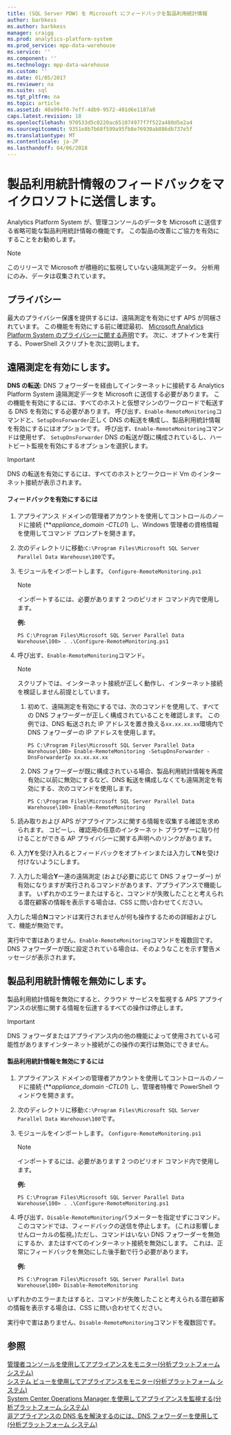 ```yaml
---
title: (SQL Server PDW) を Microsoft にフィードバックを製品利用統計情報
author: barbkess
ms.author: barbkess
manager: craigg
ms.prod: analytics-platform-system
ms.prod_service: mpp-data-warehouse
ms.service: ''
ms.component: ''
ms.technology: mpp-data-warehouse
ms.custom: ''
ms.date: 01/05/2017
ms.reviewer: na
ms.suite: sql
ms.tgt_pltfrm: na
ms.topic: article
ms.assetid: 40a994f0-7eff-4db9-9572-401d6e1187a0
caps.latest.revision: 18
ms.openlocfilehash: 970533d5c0220ac651074977f7f522a480d5e2a4
ms.sourcegitcommit: 9351e8b7b68f599a95fb8e76930ab886db737e5f
ms.translationtype: MT
ms.contentlocale: ja-JP
ms.lasthandoff: 04/06/2018
---
```

# <a name="send-telemetry-feedback-to-microsoft"></a>製品利用統計情報のフィードバックをマイクロソフトに送信します。
Analytics Platform System が、管理コンソールのデータを Microsoft に送信する省略可能な製品利用統計情報の機能です。 この製品の改善にご協力を有効にすることをお勧めします。  
  
> [!NOTE]  
> このリリースで Microsoft が積極的に監視していない遠隔測定データ。 分析用にのみ、データは収集されています。  
  
## <a name="privacy"></a>プライバシー  
最大のプライバシー保護を提供するには、遠隔測定を有効にせず APS が同梱されています。 この機能を有効にする前に確認最初、 [Microsoft Analytics Platform System のプライバシーに関する声明](http://go.microsoft.com/fwlink/?LinkId=400902)です。 次に、オプトインを実行する、PowerShell スクリプトを次に説明します。  
  
## <a name="enable"></a>遠隔測定を有効にします。  
**DNS の転送:** DNS フォワーダーを経由してインターネットに接続する Analytics Platform System 遠隔測定データを Microsoft に送信する必要があります。 この機能を有効にするには、すべてのホストと仮想マシンのワークロードで転送する DNS を有効にする必要があります。 呼び出す、`Enable-RemoteMonitoring`コマンドと、`SetupDnsForwarder`正しく DNS の転送を構成し、製品利用統計情報を有効にするにはオプションです。 呼び出す、`Enable-RemoteMonitoring`コマンドは使用せず、 `SetupDnsForwarder` DNS の転送が既に構成されているし、ハートビート監視を有効にするオプションを選択します。  
  
> [!IMPORTANT]  
> DNS の転送を有効にするには、すべてのホストとワークロード Vm のインターネット接続が表示されます。  
  
#### <a name="to-enable-feedback"></a>フィードバックを有効にするには  
  
1.  アプライアンス ドメインの管理者アカウントを使用してコントロールのノードに接続 (***appliance_domain *-CTL01**) し、Windows 管理者の資格情報を使用してコマンド プロンプトを開きます。  
  
2.  次のディレクトリに移動:`C:\Program Files\Microsoft SQL Server Parallel Data Warehouse\100`です。  
  
3.  モジュールをインポートします。 `Configure-RemoteMonitoring.ps1`  
  
    > [!NOTE]  
    > インポートするには、必要があります 2 つのピリオド コマンド内で使用します。  
  
    **例:**  
  
    ```  
    PS C:\Program Files\Microsoft SQL Server Parallel Data Warehouse\100> . .\Configure-RemoteMonitoring.ps1  
    ```  
  
4.  呼び出す、`Enable-RemoteMonitoring`コマンド。  
  
    > [!NOTE]  
    > スクリプトでは、インターネット接続が正しく動作し、インターネット接続を検証しません前提としています。  
  
    1.  初めて、遠隔測定を有効にするでは、次のコマンドを使用して、すべての DNS フォワーダーが正しく構成されていることを確認します。 この例では、DNS 転送された IP アドレスを置き換える`xx.xx.xx.xx`環境内で DNS フォワーダーの IP アドレスを使用します。  
  
        ```  
        PS C:\Program Files\Microsoft SQL Server Parallel Data Warehouse\100> Enable-RemoteMonitoring -SetupDnsForwarder -DnsForwarderIp xx.xx.xx.xx  
        ```  
  
    2.  DNS フォワーダーが既に構成されている場合、製品利用統計情報を再度有効に以前に無効にするなど、DNS 転送を構成しなくても遠隔測定を有効にする、次のコマンドを使用します。  
  
        ```  
        PS C:\Program Files\Microsoft SQL Server Parallel Data Warehouse\100> Enable-RemoteMonitoring  
        ```  
  
5.  読み取りおよび APS がアプライアンスに関する情報を収集する確認を求められます。 コピーし、確認用の任意のインターネット ブラウザーに貼り付けることができる AP プライバシーに関する声明へのリンクがあります。  
  
6.  入力**Y**を受け入れるとフィードバックをオプトインまたは入力して**N**を受け付けないようにします。  
  
7.  入力した場合**Y**一連の遠隔測定 (および必要に応じて DNS フォワーダー) が有効になりますが実行されるコマンドがあります、アプライアンスで機能します。 いずれかのエラーまたはすると、コマンドが失敗したことと考えられる潜在顧客の情報を表示する場合は、CSS に問い合わせてください。  
  
入力した場合**N**コマンドは実行されませんが何も操作するための詳細およびして、機能が無効です。  
  
実行中で害はありません、`Enable-RemoteMonitoring`コマンドを複数回です。 DNS フォワーダーが既に設定されている場合は、そのようなことを示す警告メッセージが表示されます。  
  
## <a name="disable"></a>製品利用統計情報を無効にします。  
製品利用統計情報を無効にすると、クラウド サービスを監視する APS アプライアンスの状態に関する情報を伝達するすべての操作は停止します。  
  
> [!IMPORTANT]  
> DNS フォワーダまたはアプライアンス内の他の機能によって使用されている可能性がありますインターネット接続がこの操作の実行は無効にできません。  
  
#### <a name="to-disable-telemetry"></a>製品利用統計情報を無効にするには  
  
1.  アプライアンス ドメインの管理者アカウントを使用してコントロールのノードに接続 (***appliance_domain *-CTL01**) し、管理者特権で PowerShell ウィンドウを開きます。  
  
2.  次のディレクトリに移動:`C:\Program Files\Microsoft SQL Server Parallel Data Warehouse\100`です。  
  
3.  モジュールをインポートします。 `Configure-RemoteMonitoring.ps1`  
  
    > [!NOTE]  
    > インポートするには、必要があります 2 つのピリオド コマンド内で使用します。  
  
    **例:**  
  
    ```  
    PS C:\Program Files\Microsoft SQL Server Parallel Data Warehouse\100> . .\Configure-RemoteMonitoring.ps1  
    ```  
  
4.  呼び出す、`Disable-RemoteMonitoring`パラメーターを指定せずにコマンド。 このコマンドでは、フィードバックの送信を停止します。 (これは影響しませんローカルの監視。)ただし、コマンドはいない DNS フォワーダーを無効にするか、またはすべてのインターネット接続を無効にします。 これは、正常にフィードバックを無効にした後手動で行う必要があります。  
  
    **例:**  
  
    ```  
    PS C:\Program Files\Microsoft SQL Server Parallel Data Warehouse\100> Disable-RemoteMonitoring  
    ```  
  
いずれかのエラーまたはすると、コマンドが失敗したことと考えられる潜在顧客の情報を表示する場合は、CSS に問い合わせてください。  
  
実行中で害はありません、`Disable-RemoteMonitoring`コマンドを複数回です。  
  
## <a name="see-also"></a>参照  
[管理者コンソールを使用してアプライアンスをモニター&#40;分析プラットフォーム システム&#41;](monitor-the-appliance-by-using-the-admin-console.md)  
[システム ビューを使用してアプライアンスをモニター&#40;分析プラットフォーム システム&#41;](monitor-the-appliance-by-using-system-views.md)  
[System Center Operations Manager を使用してアプライアンスを監視する&#40;分析プラットフォーム システム&#41;](monitor-the-appliance-by-using-system-center-operations-manager.md)  
[非アプライアンスの DNS 名を解決するのには、DNS フォワーダーを使用して&#40;分析プラットフォーム システム&#41;](use-a-dns-forwarder-to-resolve-non-appliance-dns-names.md)  
  
